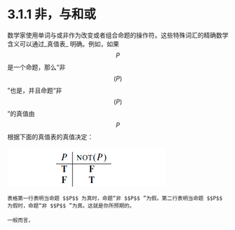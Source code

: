 # 3.1.1 非，与和或

数学家使用单词与或非作为改变或者组合命题的操作符。这些特殊词汇的精确数学含义可以通过_真值表_ 明确。例如，如果 $$P$$ 是一个命题，那么“非 $$(P)$$ ”也是，并且命题“非 $$(P)$$ ”的真值由 $$P$$ 根据下面的真值表的真值决定：  

![&#x6CA1;&#x6709;&#x627E;&#x5230;&#x5982;&#x4F55;&#x5728;gitbook&#x521B;&#x5EFA;&#x771F;&#x503C;&#x8868;&#xFF0C;&#x622A;&#x56FE;&#x66FF;&#x4EE3;](../../../.gitbook/assets/image%20%282%29.png)

    表格第一行表明当命题 $$P$$ 为真时，命题“非 $$P$$ ”为假。第二行表明当命题 $$P$$ 为假时，命题“非 $$P$$ ”为真。这就是你所预期的。

    一般而言，

